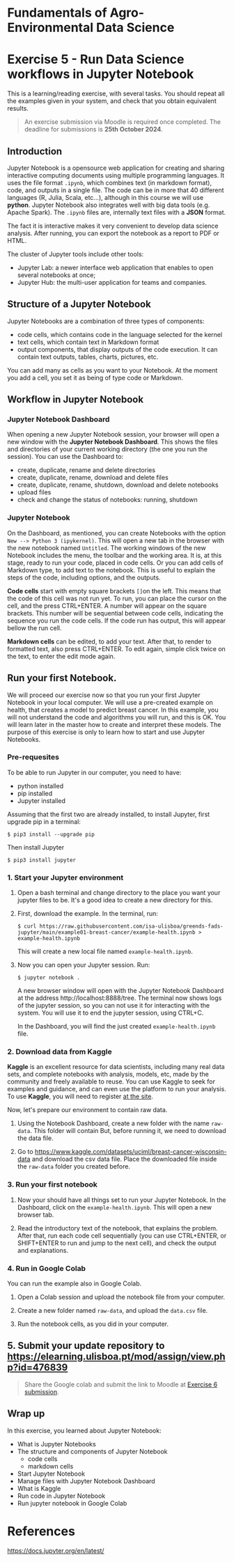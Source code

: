 # Fundamentals of Agro-Environmental Data Science

# Exercise 5 - Run Data Science workflows in Jupyter Notebook 

This is a learning/reading exercise, with several tasks. You should repeat all 
the examples given in your system, and check that you obtain equivalent results.

> An exercise submission via Moodle is required once completed. The deadline for submissions is **25th October 2024**.


## Introduction

Jupyter Notebook is a opensource web application for creating and sharing interactive
computing documents using multiple programming languages. It uses the file format
`.ipynb`, which combines text (in markdown format), code, and outputs in a single 
file. The code can be in more that 40 different languages (R, Julia, Scala, etc...), 
although in this course we will use **python**. Jupyter Notebook also integrates 
well with big data tools (e.g. Apache Spark). The `.ipynb` files are, internally 
text files with a **JSON** format.

The fact it is interactive makes it very convenient to develop data science analysis.
After running, you can export the notebook as a report to PDF or HTML.

The cluster of Jupyter tools include other tools:
- Jupyter Lab: a newer interface web application that enables to open several notebooks 
at once;
- Jupyter Hub: the multi-user application for teams and companies.

## Structure of a Jupyter Notebook

Jupyter Notebooks are a combination of three types of components:
- code cells, which contains code in the language selected for the kernel
- text cells, which contain text in Markdown format
- output components, that display outputs of the code execution. It can contain 
text outputs, tables, charts, pictures, etc.

You can add many as cells as you want to your Notebook. At the moment you add a 
cell, you set it as being of type code or Markdown.

## Workflow in Jupyter Notebook

### Jupyter Notebook Dashboard
When opening a new Jupyter Notebook session, your browser will open a new window 
with the **Jupyter Notebook Dashboard**. This shows the files and directories of your 
current working directory (the one you run the session). You can use the Dashboard to:
- create, duplicate, rename and delete directories
- create, duplicate, rename, download and delete files
- create, duplicate, rename, shutdown, download and delete notebooks
- upload files
- check and change the status of notebooks: running, shutdown

### Jupyter Notebook

On the Dashboard, as mentioned, you can create Notebooks with the option 
`New --> Python 3 (ipykernel)`. This will open a new tab in the browser with the 
new notebook named `Untitled`. The working windows of the new Notebook includes 
the menu, the toolbar and the working area. It is, at this stage, ready to run 
your code, placed in code cells. Or you can add cells of Markdown type, to add 
text to the notebook. This is useful to explain the steps of the code, including 
options, and the outputs.

**Code cells** start with empty square brackets `[]`on the left. This means that the 
code of this cell was not run yet. To run, you can place the cursor on the cell, 
and the press CTRL+ENTER. A number will appear on the square brackets. This number
will be sequential between code cells, indicating the sequence you run the code
cells. If the code run has output, this will appear bellow the run cell.

**Markdown cells** can be edited, to add your text. After that, to render to formatted
text, also press CTRL+ENTER. To edit again, simple click twice on the text, to 
enter the edit mode again.

## Run your first Notebook. 

We will proceed our exercise now so that you run your first Jupyter Notebook in 
your local computer. We will use a pre-created example on health, that creates 
a model to predict breast cancer. In this example, you will not understand the code
and algorithms you will run, and this is OK. You will learn later in the master
how to create and interpret these models. The purpose of this exercise is only
to learn how to start and use Jupyter Notebooks.

### Pre-requesites

To be able to run Jupyter in our computer, you need to have:
- python installed
- pip installed
- Jupyter installed

Assuming that the first two are already installed, to install Jupyter, first 
upgrade pip in a terminal:
```
$ pip3 install --upgrade pip
```
Then install Jupyter
```
$ pip3 install jupyter
```

### 1. Start your Jupyter environment

1. Open a bash terminal and change directory to the place you want your jupyter 
files to be. It's a good idea to create a new directory for this.

2. First, download the example. In the terminal, run:
   ```
   $ curl https://raw.githubusercontent.com/isa-ulisboa/greends-fads-jupyter/main/example01-breast-cancer/example-health.ipynb > example-health.ipynb
   ```
   This will create a new local file named `example-health.ipynb`.

3. Now you can open your Jupyter session. Run:
   ```
   $ jupyter notebook .
   ```
   A new browser window will open with the Jupyter Notebook Dashboard at the 
   address http://localhost:8888/tree. 
   The terminal now shows logs of the jupyter session, so you can not use it for 
   interacting with the system. You will use it to end the jupyter session, using CTRL+C.

   In the Dashboard, you will find the just created `example-health.ipynb` file.

### 2. Download data from Kaggle

**Kaggle** is an excellent resource for data scientists, including many real data 
sets, and complete notebooks with analysis, models, etc, made by the community 
and freely available to reuse. You can use Kaggle to seek for examples and guidance, 
and can even use the platform to run your analysis. To use **Kaggle**, you will 
need to register [at the site](https://www.kaggle.com). 

Now, let's prepare our environment to contain raw data. 

1. Using the Notebook Dashboard, create a new folder with the name `raw-data`. This 
folder will contain  But, before running it, we need to download the data file. 

2. Go to
https://www.kaggle.com/datasets/uciml/breast-cancer-wisconsin-data and download 
the csv data file. Place the downloaded file inside the `raw-data` folder you created before. 

### 3. Run your first notebook

1. Now your should have all things set to run your Jupyter Notebook. In the Dashboard,
click on the `example-health.ipynb`. This will open a new browser tab.

2. Read the introductory text of the notebook, that explains the problem. After 
that, run each code cell sequentially (you can use CTRL+ENTER, or SHIFT+ENTER to 
run and jump to the next cell), and check the output and explanations.

### 4. Run in Google Colab

You can run the example also in Google Colab.

1. Open a Colab session and upload the notebook file from your computer.

2. Create a new folder named `raw-data`, and upload the `data.csv` file.

3. Run the notebook cells, as you did in your computer.

## 5. Submit your update repository to https://elearning.ulisboa.pt/mod/assign/view.php?id=476839
> Share the Google colab and submit the link to Moodle at [Exercise 6 submission](https://elearning.ulisboa.pt/mod/assign/view.php?id=476839).


## Wrap up
In this exercise, you learned about Jupyter Notebook:
- What is Jupyter Notebooks
- The structure and components of Jupyter Notebook
  - code cells
  - markdown cells
- Start Jupyter Notebook
- Manage files with Jupyter Notebook Dashboard
- What is Kaggle 
- Run code in Jupyter Notebook
- Run jupyter notebook in Google Colab

# References
https://docs.jupyter.org/en/latest/  









